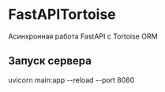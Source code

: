 # FastAPITortoise
Асинхронная работа FastAPI c Tortoise ORM

## Запуск сервера 
uvicorn main:app --reload --port 8080